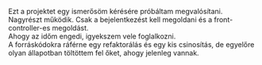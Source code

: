 Ezt a projektet egy ismerősöm kérésére próbáltam megvalósítani. <br>
Nagyrészt működik. Csak a bejelentkezést kell megoldani és a front-controller-es megoldást. <br>
Ahogy az időm engedi, igyekszem vele foglalkozni. <br>
A forráskódokra ráférne egy refaktorálás és egy kis csinosítás, de egyelőre olyan állapotban töltöttem fel őket, ahogy jelenleg vannak.

